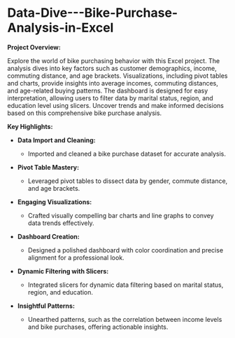 # Data-Dive---Bike-Purchase-Analysis-in-Excel

**Project Overview:**

Explore the world of bike purchasing behavior with this Excel project. The analysis dives into key factors such as customer demographics, income, commuting distance, and age brackets. Visualizations, including pivot tables and charts, provide insights into average incomes, commuting distances, and age-related buying patterns. The dashboard is designed for easy interpretation, allowing users to filter data by marital status, region, and education level using slicers. Uncover trends and make informed decisions based on this comprehensive bike purchase analysis.

**Key Highlights:**

- **Data Import and Cleaning:**
  - Imported and cleaned a bike purchase dataset for accurate analysis.

- **Pivot Table Mastery:**
  - Leveraged pivot tables to dissect data by gender, commute distance, and age brackets.

- **Engaging Visualizations:**
  - Crafted visually compelling bar charts and line graphs to convey data trends effectively.

- **Dashboard Creation:**
  - Designed a polished dashboard with color coordination and precise alignment for a professional look.

- **Dynamic Filtering with Slicers:**
  - Integrated slicers for dynamic data filtering based on marital status, region, and education.

- **Insightful Patterns:**
  - Unearthed patterns, such as the correlation between income levels and bike purchases, offering actionable insights.
